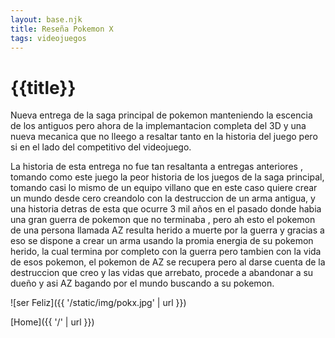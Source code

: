 ```yaml
---
layout: base.njk
title: Reseña Pokemon X
tags: videojuegos
---
```


# {{title}}

Nueva entrega de la saga principal de pokemon manteniendo la escencia de los antiguos pero ahora de la implemantacion completa del 3D y una nueva mecanica que no lleego a resaltar tanto en la historia del juego pero si en el lado del competitivo del videojuego.

La historia de esta entrega no fue tan resaltanta a entregas anteriores , tomando como este juego la peor historia de los juegos de la saga principal, tomando casi lo mismo de un equipo villano que en este caso quiere crear un mundo desde cero creandolo con la destruccion de un arma antigua, y una historia detras de esta que ocurre 3 mil años en el pasado donde habia una gran guerra de pokemon que no terminaba , pero ah esto el pokemon de una persona llamada AZ resulta herido a muerte por la guerra y gracias a eso se dispone a crear un arma usando la promia energia de su pokemon herido, la cual termina por completo con la guerra pero tambien con la vida de esos pokemon, el pokemon de AZ se recupera pero al darse cuenta de la destruccion que creo y las vidas que arrebato, procede a abandonar a su dueño y asi AZ bagando por el mundo buscando a su pokemon. 

![ser Feliz]({{ '/static/img/pokx.jpg' | url }}) 



[Home]({{ '/' | url }})
